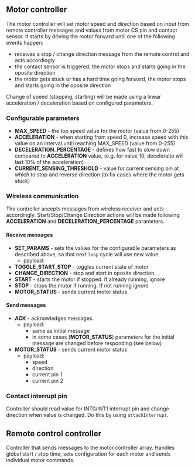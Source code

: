 ## Motor controller
The motor controller will set motor speed and direction based on input from remote controller messages and values from motor CS pin and contact sensor. It starts by driving the motor forward until one of the following events happen:

- receives a stop / change direction message from the remote control and acts accordingly
- the contact sensor is triggered, the motor stops and starts going in the oposite direction
- the motor gets stuck or has a hard time going forward, the motor stops and starts going in the oposite direction

Change of speed (stopping, starting) will be made using a linear acceleration / deceleration based on configured parameters.

### Configurable parameters
* **MAX_SPEED** - the top speed value for the motor (value from 0-255)
* **ACCELERATION** - when starting from speed 0, increase speed with this value on an interval until reaching MAX_SPEED (value from 0-255)
* **DECELERATION_PERCENTAGE** - defines how fast to slow down compared to **ACCELERATION** value, (e.g. for value 10, deceleratio will last 10% of the acceleration)
* **CURRENT_SENSING_THRESHOLD** - value for current sensing pin at which to stop and reverse direction (to fix cases where the motor gets stuck)

### Wireless communication
The controller accepts messages from wireless receiver and acts accordingly. Start/Stop/Change Direction actions will be made following **ACCELERATION** and **DECELERATION_PERCENTAGE** parameters.

#### Receive messages
* **SET_PARAMS** - sets the values for the configurable parameters as described above, so that next `loop` cycle will use new value
   * payload: 
* **TOGGLE_START_STOP** - toggles current state of motor
* **CHANGE_DIRECTION** - stop and start in oposite direction
* **START** - starts the motor if stopped. If already running, ignore
* **STOP** - stops the motor if running. If not running ignore
* **MOTOR_STATUS** - sends current motor status

#### Send messages
* **ACK** - acknowledges messages.
   * payload: 
        - same as initial message
        - in some cases (**MOTOR_STATUS**) parameters for the initial message are changed before responding (see below)
* **MOTOR_STATUS** - sends current motor status
   * payload: 
       - speed
       - direction
       - current pin 1
       - current pin 2
       

### Contact interrupt pin
Controller should read value for INT0/INT1 interrupt pin and change direction when value is changed. Do this by using `attachInterrupt`.

 ## Remote control controller

 Controller that sends messages to the motor controller array. Handles global start / stop time, sets configuration for each motor and sends individual motor commands.